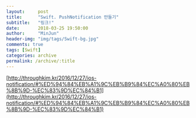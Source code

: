 ```yaml
---
layout:     post
title:      "Swift. PushNotification 만들기"
subtitle:   "링크!"
date:       2018-03-25 19:50:00
author:     "MinJun"
header-img: "img/tags/Swift-bg.jpg"
comments: true 
tags: [Swift]
categories: archive
permalink: /archive/:title
---
```


[http://throughkim.kr/2016/12/27/ios-notification/#%ED%94%84%EB%A1%9C%EB%B9%84%EC%A0%80%EB%8B%9D-%EC%83%9D%EC%84%B1](http://throughkim.kr/2016/12/27/ios-notification/#%ED%94%84%EB%A1%9C%EB%B9%84%EC%A0%80%EB%8B%9D-%EC%83%9D%EC%84%B1)<br>
